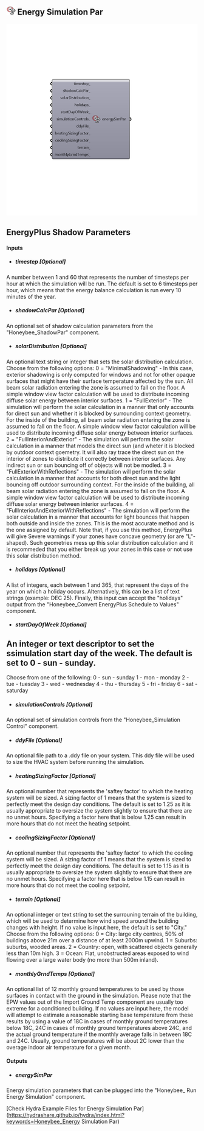 ## ![](../../images/icons/Energy_Simulation_Par.png) Energy Simulation Par

![](../../images/components/Energy_Simulation_Par.png)

EnergyPlus Shadow Parameters
 -
 

#### Inputs
* ##### timestep [Optional]
A number between 1 and 60 that represents the number of timesteps per hour at which the simulation will be run.  The default is set to 6 timesteps per hour, which means that the energy balance calculation is run every 10 minutes of the year.
* ##### shadowCalcPar [Optional]
An optional set of shadow calculation parameters from the "Honeybee_ShadowPar" component.
* ##### solarDistribution [Optional]
An optional text string or integer that sets the solar distribution calculation.  Choose from the following options:
 0 = "MinimalShadowing" - In this case, exterior shadowing is only computed for windows and not for other opaque surfaces that might have their surface temperature affected by the sun. All beam solar radiation entering the zone is assumed to fall on the floor. A simple window view factor calculation will be used to distribute incoming diffuse solar energy between interior surfaces.
 1 = "FullExterior" - The simulation will perform the solar calculation in a manner that only accounts for direct sun and whether it is blocked by surrounding context geometry.  For the inside of the building, all beam solar radiation entering the zone is assumed to fall on the floor. A simple window view factor calculation will be used to distribute incoming diffuse solar energy between interior surfaces.
 2 = "FullInteriorAndExterior" - The simulation will perform the solar calculation in a manner that models the direct sun (and wheter it is blocked by outdoor context goemetry.  It will also ray trace the direct sun on the interior of zones to distribute it correctly between interior surfaces.  Any indirect sun or sun bouncing off of objects will not be modled.
 3 = "FullExteriorWithReflections" - The simulation will perform the solar calculation in a manner that accounts for both direct sun and the light bouncing off outdoor surrounding context.  For the inside of the building, all beam solar radiation entering the zone is assumed to fall on the floor. A simple window view factor calculation will be used to distribute incoming diffuse solar energy between interior surfaces.
 4 = "FullInteriorAndExteriorWithReflections" - The simulation will perform the solar calculation in a manner that accounts for light bounces that happen both outside and inside the zones.  This is the most accurate method and is the one assigned by default.  Note that, if you use this method, EnergyPlus will give Severe warnings if your zones have concave geometry (or are "L"-shaped).  Such geometries mess up this solar distribution calculation and it is recommeded that you either break up your zones in this case or not use this solar distribution method.
* ##### holidays [Optional]
A list of integers, each between 1 and 365, that represent the days of the year on which a holiday occurs.  Alternatively, this can be a list of text strings (example: DEC 25).  Finally, this input can accept the "holidays" output from the "Honeybee_Convert EnergyPlus Schedule to Values" component.
* ##### startDayOfWeek [Optional]
An integer or text descriptor to set the ssimulation start day of the week. The default is set to 0 - sun - sunday.
 -
 Choose from one of the following:
 0 - sun - sunday
 1 - mon - monday
 2 - tue - tuesday
 3 - wed - wednesday
 4 - thu - thursday
 5 - fri - friday
 6 - sat - saturday
* ##### simulationControls [Optional]
An optional set of simulation controls from the "Honeybee_Simulation Control" component.
* ##### ddyFile [Optional]
An optional file path to a .ddy file on your system.  This ddy file will be used to size the HVAC system before running the simulation.
* ##### heatingSizingFactor [Optional]
An optional number that represents the 'saftey factor' to which the heating system will be sized.  A sizing factor of 1 means that the system is sized to perfectly meet the design day conditions.  The default is set to 1.25 as it is usually appropriate to oversize the system slightly to ensure that there are no unmet hours.  Specifying a factor here that is below 1.25 can result in more hours that do not meet the heating setpoint.
* ##### coolingSizingFactor [Optional]
An optional number that represents the 'saftey factor' to which the cooling system will be sized.  A sizing factor of 1 means that the system is sized to perfectly meet the design day conditions.  The default is set to 1.15 as it is usually appropriate to oversize the system slightly to ensure that there are no unmet hours.  Specifying a factor here that is below 1.15 can result in more hours that do not meet the cooling setpoint.
* ##### terrain [Optional]
An optional integer or text string to set the surrouning terrain of the building, which will be used to determine how wind speed around the building changes with height.  If no value is input here, the default is set to "City."  Choose from the following options:
 0 = City: large city centres, 50% of buildings above 21m over a distance of at least 2000m upwind.
 1 = Suburbs: suburbs, wooded areas.
 2 = Country: open, with scattered objects generally less than 10m high.
 3 = Ocean: Flat, unobstructed areas exposed to wind flowing over a large water body (no more than 500m inland).
* ##### monthlyGrndTemps [Optional]
An optional list of 12 monthly ground temperatures to be used by those surfaces in contact with the ground in the simulation.  Please note that the EPW values out of the Import Ground Temp component are usually too extreme for a conditioned building.  If no values are input here, the model will attempt to estimate a reasonable starting base temperature from these results by using a value of 18C in cases of monthly ground temperatures below 18C, 24C in cases of monthly ground temperatures above 24C, and the actual ground temperature if the monthly average falls in between 18C and 24C.  Usually, ground temperatures will be about 2C lower than the overage indoor air temperature for a given month.

#### Outputs
* ##### energySimPar
Energy simulation parameters that can be plugged into the "Honeybee_ Run Energy Simulation" component.


[Check Hydra Example Files for Energy Simulation Par](https://hydrashare.github.io/hydra/index.html?keywords=Honeybee_Energy Simulation Par)
